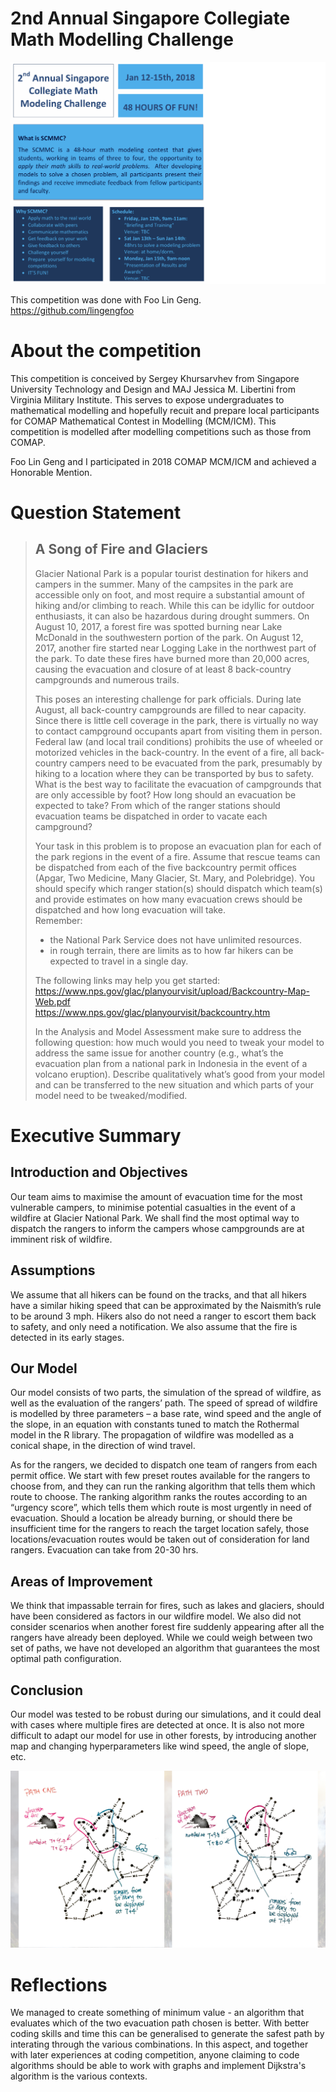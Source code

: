# 2nd Annual Singapore Collegiate Math Modelling Challenge

![comp](https://raw.githubusercontent.com/tonghuikang/sutd_modelling_comp_2018/d8933fd01de2b2e2793577103d3d613ce594bbed/comp.png "Competition information")

This competition was done with Foo Lin Geng. https://github.com/lingengfoo

# About the competition
This competition is conceived by Sergey Khursarvhev from Singapore University Technology and Design and MAJ Jessica M. Libertini from Virginia Military Institute. This serves to expose undergraduates to mathematical modelling and hopefully recuit and prepare local participants for COMAP Mathematical Contest in Modelling (MCM/ICM). This competition is modelled after modelling competitions such as those from COMAP. 

Foo Lin Geng and I participated in 2018 COMAP MCM/ICM and achieved a Honorable Mention.

# Question Statement

> ## A Song of Fire and Glaciers
> Glacier National Park is a popular tourist destination for hikers and campers in the summer.  Many of the campsites in the park are accessible only on foot, and most require a substantial amount of hiking and/or climbing to reach.  While this can be idyllic for outdoor enthusiasts, it can also be hazardous during drought summers.  On August 10, 2017, a forest fire was spotted burning near Lake McDonald in the southwestern portion of the park.  On August 12, 2017, another fire started near Logging Lake in the northwest part of the park.  To date these fires have burned more than 20,000 acres, causing the evacuation and closure of at least 8 back-country campgrounds and numerous trails.
>
> This poses an interesting challenge for park officials.  During late August, all back-country campgrounds are filled to near capacity.  Since there is little cell coverage in the park, there is virtually no way to contact campground occupants apart from visiting them in person.  Federal law (and local trail conditions) prohibits the use of wheeled or motorized vehicles in the back-country.  In the event of a fire, all back-country campers need to be evacuated from the park, presumably by hiking to a location where they can be transported by bus to safety.  What is the best way to facilitate the evacuation of campgrounds that are only accessible by foot?  How long should an evacuation be expected to take?  From which of the ranger stations should evacuation teams be dispatched in order to vacate each campground? 
>
> Your task in this problem is to propose an evacuation plan for each of the park regions in the event of a fire.  Assume that rescue teams can be dispatched from each of the five backcountry permit offices (Apgar, Two Medicine, Many Glacier, St. Mary, and Polebridge).  You should specify which ranger station(s) should dispatch which team(s) and provide estimates on how many evacuation crews should be dispatched and how long evacuation will take.  
Remember:
>	- the National Park Service does not have unlimited resources.
>	- in rough terrain, there are limits as to how far hikers can be expected to travel in a single day.
>
> The following links may help you get started: <BR>
> https://www.nps.gov/glac/planyourvisit/upload/Backcountry-Map-Web.pdf <BR>
> https://www.nps.gov/glac/planyourvisit/backcountry.htm
>
> In the Analysis and Model Assessment make sure to address the following question: how much would you need to tweak your model to address the same issue for another country (e.g., what’s the evacuation plan from a national park in Indonesia in the event of a volcano eruption).
> Describe qualitatively what’s good from your model and can be transferred to the new situation
and which parts of your model need to be tweaked/modified.

# Executive Summary

## Introduction and Objectives
Our team aims to maximise the amount of evacuation time for the most vulnerable campers, to minimise potential casualties in the event of a wildfire at Glacier National Park. We shall find the most optimal way to dispatch the rangers to inform the campers whose campgrounds are at imminent risk of wildfire.

## Assumptions
We assume that all hikers can be found on the tracks, and that all hikers have a similar hiking speed that can be approximated by the Naismith’s rule to be around 3 mph. Hikers also do not need a ranger to escort them back to safety, and only need a notification. We also assume that the fire is detected in its early stages.

## Our Model
Our model consists of two parts, the simulation of the spread of wildfire, as well as the evaluation of the rangers’ path. The speed of spread of wildfire is modelled by three parameters – a base rate, wind speed and the angle of the slope, in an equation with constants tuned to match the Rothermal model in the R library. The propagation of wildfire was modelled as a conical shape, in the direction of wind travel.

As for the rangers, we decided to dispatch one team of rangers from each permit office. We start with few preset routes available for the rangers to choose from, and they can run the ranking algorithm that tells them which route to choose. The ranking algorithm ranks the routes according to an “urgency score”, which tells them which route is most urgently in need of evacuation. Should a location be already burning, or should there be insufficient time for the rangers to reach the target location safely, those locations/evacuation routes would be taken out of consideration for land rangers. Evacuation can take from 20-30 hrs.

## Areas of Improvement
We think that impassable terrain for fires, such as lakes and glaciers, should have been considered as factors in our wildfire model. We also did not consider scenarios when another forest fire suddenly appearing after all the rangers have already been deployed. While we could weigh between two set of paths, we have not developed an algorithm that guarantees the most optimal path configuration.

## Conclusion
Our model was tested to be robust during our simulations, and it could deal with cases where multiple fires are detected at once. It is also not more difficult to adapt our model for use in other forests, by introducing another map and changing hyperparameters like wind speed, the angle of slope, etc.

![screenshot](https://raw.githubusercontent.com/tonghuikang/sutd_modelling_comp_2018/master/screenshot.png "screenshot")

# Reflections

We managed to create something of minimum value - an algorithm that evaluates which of the two evacuation path chosen is better. With better coding skills and time this can be generalised to generate the safest path by interating through the various combinations. In this aspect, and together with later experiences at coding competition, anyone claiming to code algorithms should be able to work with graphs and implement Dijkstra's algorithm is the various contexts.

